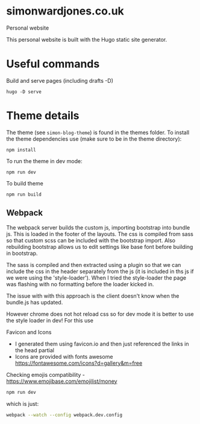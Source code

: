 # simonwardjones.co.uk

Personal website

This personal website is built with the Hugo static site generator.

# Useful commands

Build and serve pages (including drafts -D)

```
hugo -D serve
```


# Theme details

The theme (see `simon-blog-theme`) is found in the themes folder. To install the theme dependencies use (make sure to be in the theme directory):

```
npm install
```

To run the theme in dev mode:
```
npm run dev
```

To build theme
```
npm run build
```


## Webpack

The webpack server builds the custom js, importing bootstrap into bundle js. This is loaded in the footer of the layouts.
The css is compiled from sass so that custom scss can be included with the bootstrap import. Also rebuilding bootstrap allows us to edit settings like base font before building in bootstrap.

The sass is compiled and then extracted using a plugin so that we can include the css in the header separately from the js (it is included in ths js if we were using the 'style-loader'). When I tried the style-loader the page was flashing with no formatting before the loader kicked in.

The issue with with this approach is the client doesn't know when the bundle.js has updated.

However chrome does not hot reload css so for dev mode it is better to use the style loader in dev! For this use

Favicon and Icons
- I generated them using favicon.io and then just referenced the links in the head partial
- Icons are provided with fonts awesome https://fontawesome.com/icons?d=gallery&m=free


Checking emojis compatibility - https://www.emojibase.com/emojilist/money

```bash
npm run dev
```
which is just:
```bash
webpack --watch --config webpack.dev.config
```
